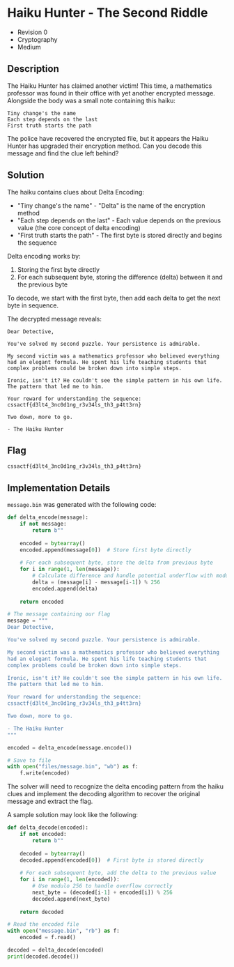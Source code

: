 # Haiku Hunter - The Second Riddle

* Revision 0
* Cryptography
* Medium

## Description

The Haiku Hunter has claimed another victim! This time, a mathematics professor was found in their office with yet another encrypted message. Alongside the body was a small note containing this haiku:

    Tiny change's the name
    Each step depends on the last
    First truth starts the path
    
The police have recovered the encrypted file, but it appears the Haiku Hunter has upgraded their encryption method. Can you decode this message and find the clue left behind?

## Solution

The haiku contains clues about Delta Encoding:

* "Tiny change's the name" - "Delta" is the name of the encryption method
* "Each step depends on the last" - Each value depends on the previous value (the core concept of delta encoding)
* "First truth starts the path" - The first byte is stored directly and begins the sequence

Delta encoding works by:

1. Storing the first byte directly
1. For each subsequent byte, storing the difference (delta) between it and the previous byte

To decode, we start with the first byte, then add each delta to get the next byte in sequence.

The decrypted message reveals:

```
Dear Detective,

You've solved my second puzzle. Your persistence is admirable.

My second victim was a mathematics professor who believed everything 
had an elegant formula. He spent his life teaching students that 
complex problems could be broken down into simple steps.

Ironic, isn't it? He couldn't see the simple pattern in his own life.
The pattern that led me to him.

Your reward for understanding the sequence:
cssactf{d3lt4_3nc0d1ng_r3v34ls_th3_p4tt3rn}

Two down, more to go.

- The Haiku Hunter
```

## Flag

`cssactf{d3lt4_3nc0d1ng_r3v34ls_th3_p4tt3rn}`

## Implementation Details

`message.bin` was generated with the following code:

```python
def delta_encode(message):
    if not message:
        return b""
    
    encoded = bytearray()
    encoded.append(message[0])  # Store first byte directly
    
    # For each subsequent byte, store the delta from previous byte
    for i in range(1, len(message)):
        # Calculate difference and handle potential underflow with modulo
        delta = (message[i] - message[i-1]) % 256
        encoded.append(delta)
    
    return encoded

# The message containing our flag
message = """
Dear Detective,

You've solved my second puzzle. Your persistence is admirable.

My second victim was a mathematics professor who believed everything 
had an elegant formula. He spent his life teaching students that 
complex problems could be broken down into simple steps.

Ironic, isn't it? He couldn't see the simple pattern in his own life.
The pattern that led me to him.

Your reward for understanding the sequence:
cssactf{d3lt4_3nc0d1ng_r3v34ls_th3_p4tt3rn}

Two down, more to go.

- The Haiku Hunter
"""

encoded = delta_encode(message.encode())

# Save to file
with open("files/message.bin", "wb") as f:
    f.write(encoded)
```

The solver will need to recognize the delta encoding pattern from the haiku clues and implement the decoding algorithm to recover the original message and extract the flag.

A sample solution may look like the following:

```python
def delta_decode(encoded):
    if not encoded:
        return b""
    
    decoded = bytearray()
    decoded.append(encoded[0])  # First byte is stored directly
    
    # For each subsequent byte, add the delta to the previous value
    for i in range(1, len(encoded)):
        # Use modulo 256 to handle overflow correctly
        next_byte = (decoded[i-1] + encoded[i]) % 256
        decoded.append(next_byte)
    
    return decoded

# Read the encoded file
with open("message.bin", "rb") as f:
    encoded = f.read()

decoded = delta_decode(encoded)
print(decoded.decode())
```